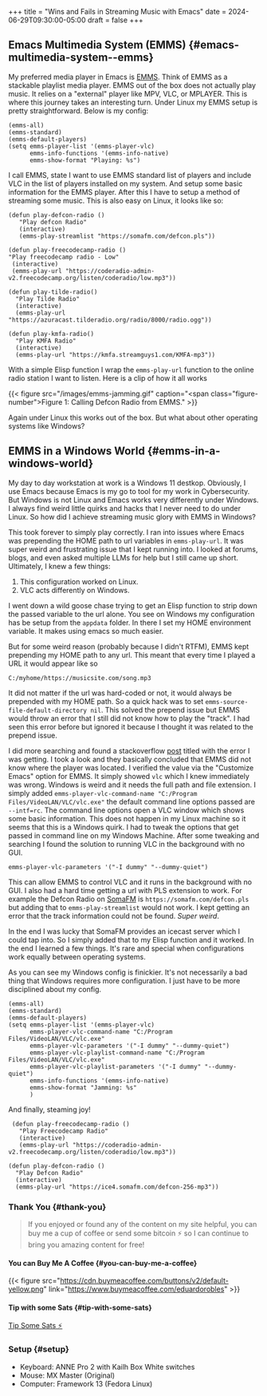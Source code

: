 +++
title = "Wins and Fails in Streaming Music with Emacs"
date = 2024-06-29T09:30:00-05:00
draft = false
+++

## Emacs Multimedia System (EMMS) {#emacs-multimedia-system--emms}

My preferred media player in Emacs is [EMMS](https://www.gnu.org/software/emms/). Think of EMMS as a stackable playlist media player. EMMS out of the box does not actually play music. It relies on a "external" player like MPV, VLC, or MPLAYER. This is where this journey takes an interesting turn. Under Linux my EMMS setup is pretty straightforward. Below is my config:

```text
(emms-all)
(emms-standard)
(emms-default-players)
(setq emms-player-list '(emms-player-vlc)
      emms-info-functions '(emms-info-native)
      emms-show-format "Playing: %s")
```

I call EMMS, state I want to use EMMS standard list of players and include VLC in the list of players installed on my system. And setup some basic information for the EMMS player. After this I have to setup a method of streaming some music. This is also easy on Linux, it looks like so:

```text
(defun play-defcon-radio ()
   "Play defcon Radio"
   (interactive)
   (emms-play-streamlist "https://somafm.com/defcon.pls"))

(defun play-freecodecamp-radio ()
"Play freecodecamp radio - Low"
 (interactive)
 (emms-play-url "https://coderadio-admin-v2.freecodecamp.org/listen/coderadio/low.mp3"))

(defun play-tilde-radio()
  "Play Tilde Radio"
  (interactive)
  (emms-play-url "https://azuracast.tilderadio.org/radio/8000/radio.ogg"))

(defun play-kmfa-radio()
  "Play KMFA Radio"
  (interactive)
  (emms-play-url "https://kmfa.streamguys1.com/KMFA-mp3"))
```

With a simple Elisp function I wrap the `emms-play-url` function to the online radio station I want to listen. Here is a clip of how it all works

{{< figure src="/images/emms-jamming.gif" caption="<span class=\"figure-number\">Figure 1: </span>Calling Defcon Radio from EMMS." >}}

Again under Linux this works out of the box. But what about other operating systems like Windows?


## EMMS in a Windows World {#emms-in-a-windows-world}

My day to day workstation at work is a Windows 11 destkop. Obviously, I use Emacs because Emacs is my go to tool for my work in Cybersecurity. But Windows is not Linux and Emacs works very differently under Windows. I always find weird little quirks and hacks that I never need to do under Linux. So how did I achieve streaming music glory with EMMS in Windows?

This took forever to simply play correctly. I ran into issues where Emacs was prepending the HOME path to url variables in `emms-play-url`. It was super weird and frustrating issue that I kept running into. I looked at forums, blogs, and even asked multiple LLMs for help but I still came up short. Ultimately, I knew a few things:

1.  This configuration worked on Linux.
2.  VLC acts differently on Windows.

I went down a wild goose chase trying to get an Elisp function to strip down the passed variable to the url alone. You see on Windows my configuration has be setup from the `appdata` folder. In there I set my HOME environment variable. It makes using emacs so much easier.

But for some weird reason (probably because I didn't RTFM), EMMS kept prepending my HOME path to any url. This meant that every time I played a URL it would appear like so

`C:/myhome/https://musicsite.com/song.mp3`

It did not matter if the url was hard-coded or not, it would always be prepended with my HOME path. So a quick hack was to set `emms-source-file-default-directory nil`. This solved the prepend issue but EMMS would throw an error that I still did not know how to play the "track". I had seen this error before but ignored it because I thought it was related to the prepend issue.

I did more searching and found a stackoverflow [post](https://stackoverflow.com/questions/9147823/emms-error-dont-know-how-to-play-track) titled with the error I was getting. I took a look and they basically concluded that EMMS did not know where the player was located. I verified the value via the "Customize Emacs" option for EMMS. It simply showed `vlc` which I knew immediately was wrong. Windows is weird and it needs the full path and file extension. I simply added  `emms-player-vlc-command-name "C:/Program Files/VideoLAN/VLC/vlc.exe"` the default command line options passed are `--intf=rc`. The command line options open a VLC window which shows some basic information. This does not happen in my Linux machine so it seems that this is a Windows quirk. I had to tweak the options that get passed in command line on my Windows Machine. After some tweaking and searching I found the solution to running VLC in the background with no GUI.

`emms-player-vlc-parameters '("-I dummy" "--dummy-quiet")`

This can allow EMMS to control VLC and it runs in the background with no GUI. I also had a hard time getting a url with PLS extension to work. For example the Defcon Radio on [SomaFM](https://somafm.com/support/) is `https://somafm.com/defcon.pls` but adding that to `emms-play-streamlist` would not work. I kept getting an error that the track information could not be found. _Super weird_.

In the end I was lucky that SomaFM provides an icecast server which I could tap into. So I simply added that to my Elisp function and it worked. In the end I learned a few things. It's rare and special when configurations work equally between operating systems.

As you can see my Windows config is finickier. It's not necessarily a bad thing that Windows requires more configuration. I just have to be more disciplined about my config.

```text
(emms-all)
(emms-standard)
(emms-default-players)
(setq emms-player-list '(emms-player-vlc)
      emms-player-vlc-command-name "C:/Program Files/VideoLAN/VLC/vlc.exe"
      emms-player-vlc-parameters '("-I dummy" "--dummy-quiet")
      emms-player-vlc-playlist-command-name "C:/Program Files/VideoLAN/VLC/vlc.exe"
      emms-player-vlc-playlist-parameters '("-I dummy" "--dummy-quiet")
      emms-info-functions '(emms-info-native)
      emms-show-format "Jamming: %s"
      )
```

And finally, steaming joy!

```text
 (defun play-freecodecamp-radio ()
   "Play Freecodecamp Radio"
   (interactive)
   (emms-play-url "https://coderadio-admin-v2.freecodecamp.org/listen/coderadio/low.mp3"))

(defun play-defcon-radio ()
  "Play Defcon Radio"
  (interactive)
  (emms-play-url "https://ice4.somafm.com/defcon-256-mp3"))
```


### Thank You {#thank-you}

> If you enjoyed or found any of the content on my site helpful, you can buy me a cup of coffee or send some bitcoin  ⚡ so I can continue to bring you amazing content for free!


#### You can Buy Me A Coffee {#you-can-buy-me-a-coffee}

{{< figure src="https://cdn.buymeacoffee.com/buttons/v2/default-yellow.png" link="https://www.buymeacoffee.com/eduardorobles" >}}


#### Tip with some Sats {#tip-with-some-sats}

[Tip Some Sats ⚡](https://getalby.com/p/tacosandlinux)


### Setup {#setup}

-   Keyboard: ANNE Pro 2 with Kailh Box White switches
-   Mouse: MX Master (Original)
-   Computer: Framework 13 (Fedora Linux)
